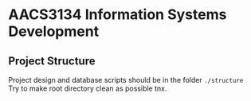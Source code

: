 # AACS3134 Information Systems Development

## Project Structure

Project design and database scripts should be in the folder `./structure`  
Try to make root directory clean as possible tnx.